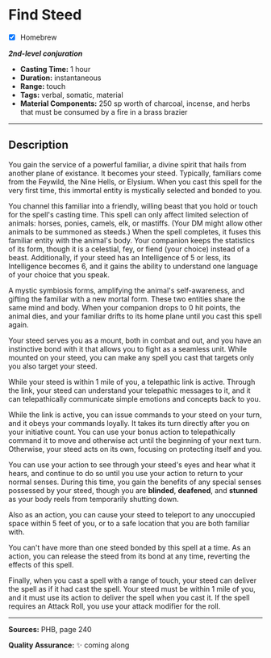 # Find Steed
- [x] Homebrew

***2nd-level conjuration***
- **Casting Time:** 1 hour
- **Duration:** instantaneous
- **Range:** touch
- **Tags:** verbal, somatic, material
- **Material Components:** 250 sp worth of charcoal, incense, and herbs that must be consumed by a fire in a brass brazier

---

## Description
You gain the service of a powerful familiar, a divine spirit that hails from another plane of existance.
It becomes your steed.
Typically, familiars come from the Feywild, the Nine Hells, or Elysium.
When you cast this spell for the very first time, this immortal entity is mystically selected and bonded to you.

You channel this familiar into a friendly, willing beast that you hold or touch for the spell's casting time.
This spell can only affect limited selection of animals: horses, ponies, camels, elk, or mastiffs. (Your DM might allow other animals to be summoned as steeds.) When the spell completes, it fuses this familiar entity with the animal's body.
Your companion keeps the statistics of its form, though it is a celestial, fey, or fiend (your choice) instead of a beast.
Additionally, if your steed has an Intelligence of 5 or less, its Intelligence becomes 6, and it gains the ability to understand one language of your choice that you speak.

A mystic symbiosis forms, amplifying the animal's self-awareness, and gifting the familiar with a new mortal form.
These two entities share the same mind and body.
When your companion drops to 0 hit points, the animal dies, and your familiar drifts to its home plane until you cast this spell again.

Your steed serves you as a mount, both in combat and out, and you have an instinctive bond with it that allows you to fight as a seamless unit.
While mounted on your steed, you can make any spell you cast that targets only you also target your steed.

While your steed is within 1 mile of you, a telepathic link is active.
Through the link, your steed can understand your telepathic messages to it, and it can telepathically communicate simple emotions and concepts back to you.

While the link is active, you can issue commands to your steed on your turn, and it obeys your commands loyally.
It takes its turn directly after you on your initiative count.
You can use your bonus action to telepathically command it to move and otherwise act until the beginning of your next turn.
Otherwise, your steed acts on its own, focusing on protecting itself and you.

You can use your action to see through your steed's eyes and hear what it hears, and continue to do so until you use your action to return to your normal senses.
During this time, you gain the benefits of any special senses possessed by your steed, though you are **blinded**, **deafened**, and **stunned** as your body reels from temporarily shutting down.

Also as an action, you can cause your steed to teleport to any unoccupied space within 5 feet of you, or to a safe location that you are both familiar with.

You can't have more than one steed bonded by this spell at a time.
As an action, you can release the steed from its bond at any time, reverting the effects of this spell.

Finally, when you cast a spell with a range of touch, your steed can deliver the spell as if it had cast the spell.
Your steed must be within 1 mile of you, and it must use its action to deliver the spell when you cast it.
If the spell requires an Attack Roll, you use your attack modifier for the roll.

---

**Sources:** PHB, page 240

**Quality Assurance:** :sparkles: coming along
